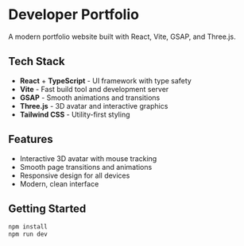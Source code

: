 # Developer Portfolio

A modern portfolio website built with React, Vite, GSAP, and Three.js.

## Tech Stack

- **React** + **TypeScript** - UI framework with type safety
- **Vite** - Fast build tool and development server  
- **GSAP** - Smooth animations and transitions
- **Three.js** - 3D avatar and interactive graphics
- **Tailwind CSS** - Utility-first styling

## Features

- Interactive 3D avatar with mouse tracking
- Smooth page transitions and animations
- Responsive design for all devices
- Modern, clean interface

## Getting Started

```bash
npm install
npm run dev
```
